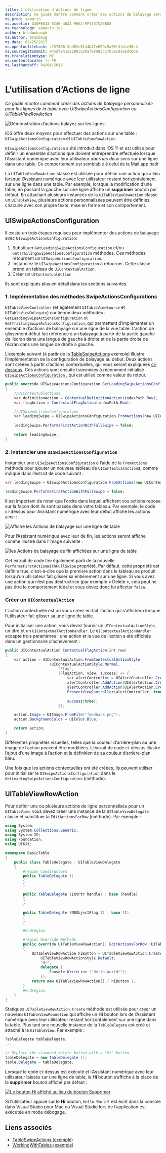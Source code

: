 ```yaml
---
title: L’utilisation d’Actions de ligne
description: Ce guide montre comment créer des actions de balayage personnalisée pour les lignes de la table avec UISwipeActionsConfiguration ou UITableViewRowAction
ms.prod: xamarin
ms.assetid: 340FB633-0C46-40AA-9963-FF17D7CA6858
ms.technology: xamarin-ios
author: bradumbaugh
ms.author: brumbaug
ms.date: 09/25/2017
ms.openlocfilehash: c257406f3ad81e8144b47e099c9a00f3fdae30cb
ms.sourcegitcommit: 945df041e2180cb20af08b83cc703ecd1aedc6b0
ms.translationtype: MT
ms.contentlocale: fr-FR
ms.lasthandoff: 04/04/2018
---
```

# <a name="working-with-row-actions"></a>L’utilisation d’Actions de ligne

_Ce guide montre comment créer des actions de balayage personnalisée pour les lignes de la table avec UISwipeActionsConfiguration ou UITableViewRowAction_

![Démonstration d’actions balayez sur les lignes](row-action-images/action02.png)

iOS offre deux moyens pour effectuer des actions sur une table : `UISwipeActionsConfiguration` et `UITableViewRowAction`.

`UISwipeActionsConfiguration` a été introduit dans iOS 11 et est utilisé pour définir un ensemble d’actions que doivent entreprendre effectuée lorsque l’Assistant numérique avec leur utilisateur _dans les deux sens_ sur une ligne dans une table. Ce comportement est semblable à celui de la Mail.app natif 

La `UITableViewRowAction` classe est utilisée pour définir une action qui a lieu lorsque l’Assistant numérique avec leur utilisateur restant horizontalement sur une ligne dans une table.
Par exemple, lorsque la modification d’une table, en passant la gauche sur une ligne affiche un **supprimer** bouton par défaut. En attachant plusieurs instances de la `UITableViewRowAction` classe un `UITableView`, plusieurs actions personnalisées peuvent être définies, chacune avec son propre texte, mise en forme et son comportement.


## <a name="uiswipeactionsconfiguration"></a>UISwipeActionsConfiguration

Il existe un trois étapes requises pour implémenter des actions de balayage avec `UISwipeActionsConfiguration`:

1. Substituer `GetLeadingSwipeActionsConfiguration` et/ou `GetTrailingSwipeActionsConfiguration` méthodes. Ces méthodes retournent un `UISwipeActionsConfiguration`. 
2. Instanciez le `UISwipeActionsConfiguration` à retourner. Cette classe prend un tableau de `UIContextualAction`.
3. Créer un `UIContextualAction`.

Ils sont expliqués plus en détail dans les sections suivantes.

### <a name="1-implementing-the-swipeactionsconfigurations-methods"></a>1. Implémentation des méthodes SwipeActionsConfigurations

`UITableViewController` (et également `UITableViewSource` et `UITableViewDelegate`) contienne deux méthodes : `GetLeadingSwipeActionsConfiguration` et `GetTrailingSwipeActionsConfiguration`, qui permettent d’implémenter un ensemble d’actions de balayage sur une ligne de la vue table. L’action de glissement début fait référence à un balayage à partir de la partie gauche de l’écran dans une langue de gauche à droite et de la partie droite de l’écran dans une langue de droite à gauche. 

L’exemple suivant (à partir de la [TableSwipeActions](https://developer.xamarin.com/samples/monotouch/TableSwipeActions) exemple) illustre l’implémentation de la configuration de balayage au début. Deux actions sont créées à partir d’actions contextuelles, qui vous seront expliquées [ci-dessous](#create-uicontextualaction). Ces actions sont ensuite transmises à récemment initialisé [ `UISwipeActionsConfiguration` ](#create-uiswipeactionsconfigurations), qui est utilisé comme valeur de retour.


```csharp
public override UISwipeActionsConfiguration GetLeadingSwipeActionsConfiguration(UITableView tableView, NSIndexPath indexPath)
{
    //UIContextualActions
    var definitionAction = ContextualDefinitionAction(indexPath.Row);
    var flagAction = ContextualFlagAction(indexPath.Row);

    //UISwipeActionsConfiguration
    var leadingSwipe = UISwipeActionsConfiguration.FromActions(new UIContextualAction[] { flagAction, definitionAction });
    
    leadingSwipe.PerformsFirstActionWithFullSwipe = false;
    
    return leadingSwipe;
}  
```

<a name="create-uiswipeactionsconfigurations" />

### <a name="2-instantiate-a-uiswipeactionsconfiguration"></a>2. Instancier une `UISwipeActionsConfiguration`

Instancier une `UISwipeActionsConfiguration` à l’aide de la `FromActions` méthode pour ajouter un nouveau tableau de `UIContextualAction`s, comme indiqué dans l’extrait de code suivant :

```csharp
var leadingSwipe = UISwipeActionsConfiguration.FromActions(new UIContextualAction[] { flagAction, definitionAction })

leadingSwipe.PerformsFirstActionWithFullSwipe = false;
```

Il est important de noter que l’ordre dans lequel affichent vos actions repose sur la façon dont ils sont passés dans votre tableau. Par exemple, le code ci-dessus pour Assistant numérique avec leur début affiche les actions ainsi :

![Affiche les Actions de balayage sur une ligne de table](row-action-images/action03.png)

Pour l’Assistant numérique avec leur de fin, les actions seront affiche comme illustré dans l’image suivante :

![les Actions de balayage de fin affichées sur une ligne de table](row-action-images/action04.png)

Cet extrait de code tire également parti de la nouvelle `PerformsFirstActionWithFullSwipe` propriété. Par défaut, cette propriété est définie true, c'est-à-dire que la première action dans le tableau se produit lorsqu’un utilisateur fait glisser sa entièrement sur une ligne. Si vous avez une action qui n’est pas destructrice (par exemple « Delete », cela peut ne pas être le comportement idéal et vous devez donc lui affecter `false`.

<a name="create-uicontextualaction" />

### <a name="create-a-uicontextualaction"></a>Créer un `UIContextualAction`

L’action contextuelle est où vous créez en fait l’action qui s’affichera lorsque l’utilisateur fait glisser sa une ligne de table.

Pour initialiser une action, vous devez fournir un `UIContextualActionStyle`, un titre et un `UIContextualActionHandler`. Le `UIContextualActionHandler` accepte trois paramètres : une action et la vue de l’action a été affichée dans un gestionnaire d’achèvement :

```csharp
public UIContextualAction ContextualFlagAction(int row)
{
    var action = UIContextualAction.FromContextualActionStyle
                    (UIContextualActionStyle.Normal,
                        "Flag",
                        (FlagAction, view, success) => {
                            var alertController = UIAlertController.Create($"Report {words[row]}?", "", UIAlertControllerStyle.Alert);
                            alertController.AddAction(UIAlertAction.Create("Cancel", UIAlertActionStyle.Cancel, null)); 
                            alertController.AddAction(UIAlertAction.Create("Yes", UIAlertActionStyle.Destructive, null));
                            PresentViewController(alertController, true, null);
                            
                            success(true);
                        });

    action.Image = UIImage.FromFile("feedback.png");
    action.BackgroundColor = UIColor.Blue;

    return action;
}
```

Différentes propriétés visuelles, telles que la couleur d’arrière-plan ou une image de l’action peuvent être modifiées. L’extrait de code ci-dessus illustre l’ajout d’une image à l’action et la définition de sa couleur d’arrière-plan bleu.

Une fois que les actions contextuelles ont été créées, ils peuvent utiliser pour initialiser le `UISwipeActionsConfiguration` dans le `GetLeadingSwipeActionsConfiguration` (méthode).

## <a name="uitableviewrowaction"></a>UITableViewRowAction

Pour définir une ou plusieurs actions de ligne personnalisée pour un `UITableView`, vous devez créer une instance de la `UITableViewDelegate` classe et substituer la `EditActionsForRow` (méthode). Par exemple :

```csharp
using System;
using System.Collections.Generic;
using System.IO;
using Foundation;
using UIKit;

namespace BasicTable
{
    public class TableDelegate : UITableViewDelegate
    {
        #region Constructors
        public TableDelegate ()
        {
        }

        public TableDelegate (IntPtr handle) : base (handle)
        {
        }

        public TableDelegate (NSObjectFlag t) : base (t)
        {
        }

        #endregion

        #region Override Methods
        public override UITableViewRowAction[] EditActionsForRow (UITableView tableView, NSIndexPath indexPath)
        {
            UITableViewRowAction hiButton = UITableViewRowAction.Create (
                UITableViewRowActionStyle.Default,
                "Hi",
                delegate {
                    Console.WriteLine ("Hello World!");
                });
            return new UITableViewRowAction[] { hiButton };
        }
        #endregion
    }
}
```

Statiques `UITableViewRowAction.Create` méthode est utilisée pour créer un nouveau `UITableViewRowAction` qui affiche un **Hi** bouton lors de l’Assistant numérique avec leur utilisateur restant horizontalement sur une ligne dans la table. Plus tard une nouvelle instance de la `TableDelegate` est créé et attaché à la `UITableView`. Par exemple :

```csharp
TableDelegate tableDelegate;
...

// Replace the standard delete button with a "Hi" button
tableDelegate = new TableDelegate ();
table.Delegate = tableDelegate;

```

Lorsque le code ci-dessus est exécuté et l’Assistant numérique avec leur utilisateur laissés sur une ligne de table, le **Hi** bouton s’affiche à la place de la **supprimer** bouton affiché par défaut :

[![](row-action-images/action01.png "Le bouton Hi affiché au lieu du bouton Supprimer")](row-action-images/action01.png#lightbox)

Si l’utilisateur appuie sur le **Hi** bouton, `Hello World!` est écrit dans la console dans Visual Studio pour Mac ou Visual Studio lors de l’application est exécutée en mode débogage.



## <a name="related-links"></a>Liens associés

- [TableSwipeActions (exemple)](https://developer.xamarin.com/samples/monotouch/TableSwipeActions)
- [WorkingWithTables (exemple)](https://developer.xamarin.com/samples/monotouch/WorkingWithTables)
